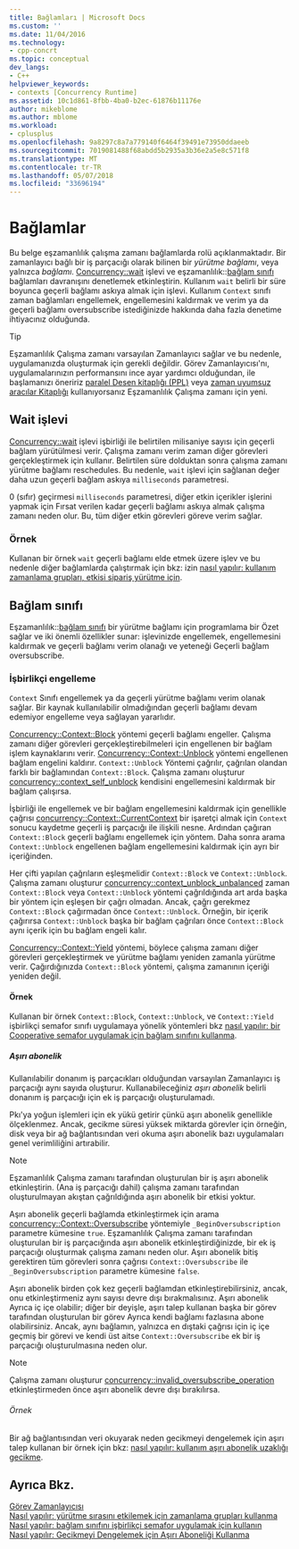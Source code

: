 ```yaml
---
title: Bağlamları | Microsoft Docs
ms.custom: ''
ms.date: 11/04/2016
ms.technology:
- cpp-concrt
ms.topic: conceptual
dev_langs:
- C++
helpviewer_keywords:
- contexts [Concurrency Runtime]
ms.assetid: 10c1d861-8fbb-4ba0-b2ec-61876b11176e
author: mikeblome
ms.author: mblome
ms.workload:
- cplusplus
ms.openlocfilehash: 9a8297c8a7a779140f6464f39491e73950ddaeeb
ms.sourcegitcommit: 7019081488f68abdd5b2935a3b36e2a5e8c571f8
ms.translationtype: MT
ms.contentlocale: tr-TR
ms.lasthandoff: 05/07/2018
ms.locfileid: "33696194"
---
```

# <a name="contexts"></a>Bağlamlar

Bu belge eşzamanlılık çalışma zamanı bağlamlarda rolü açıklanmaktadır. Bir zamanlayıcı bağlı bir iş parçacığı olarak bilinen bir *yürütme bağlamı*, veya yalnızca *bağlamı*. [Concurrency::wait](reference/concurrency-namespace-functions.md#wait) işlevi ve eşzamanlılık::[bağlam sınıfı](../../parallel/concrt/reference/context-class.md) bağlamları davranışını denetlemek etkinleştirin. Kullanım `wait` belirli bir süre boyunca geçerli bağlamı askıya almak için işlevi. Kullanım `Context` sınıfı zaman bağlamları engellemek, engellemesini kaldırmak ve verim ya da geçerli bağlamı oversubscribe istediğinizde hakkında daha fazla denetime ihtiyacınız olduğunda.  
  
> [!TIP]
>  Eşzamanlılık Çalışma zamanı varsayılan Zamanlayıcı sağlar ve bu nedenle, uygulamanızda oluşturmak için gerekli değildir. Görev Zamanlayıcısı'nı, uygulamalarınızın performansını ince ayar yardımcı olduğundan, ile başlamanızı öneririz [paralel Desen kitaplığı (PPL)](../../parallel/concrt/parallel-patterns-library-ppl.md) veya [zaman uyumsuz aracılar Kitaplığı](../../parallel/concrt/asynchronous-agents-library.md) kullanıyorsanız Eşzamanlılık Çalışma zamanı için yeni.  
  
## <a name="the-wait-function"></a>Wait işlevi  

 [Concurrency::wait](reference/concurrency-namespace-functions.md#wait) işlevi işbirliği ile belirtilen milisaniye sayısı için geçerli bağlam yürütülmesi verir. Çalışma zamanı verim zaman diğer görevleri gerçekleştirmek için kullanır. Belirtilen süre dolduktan sonra çalışma zamanı yürütme bağlamı reschedules. Bu nedenle, `wait` işlevi için sağlanan değer daha uzun geçerli bağlam askıya `milliseconds` parametresi.  
  
 0 (sıfır) geçirmesi `milliseconds` parametresi, diğer etkin içerikler işlerini yapmak için Fırsat verilen kadar geçerli bağlamı askıya almak çalışma zamanı neden olur. Bu, tüm diğer etkin görevleri göreve verim sağlar.  
  
### <a name="example"></a>Örnek  
 Kullanan bir örnek `wait` geçerli bağlamı elde etmek üzere işlev ve bu nedenle diğer bağlamlarda çalıştırmak için bkz: izin [nasıl yapılır: kullanım zamanlama grupları, etkisi sipariş yürütme için](../../parallel/concrt/how-to-use-schedule-groups-to-influence-order-of-execution.md).  
  
## <a name="the-context-class"></a>Bağlam sınıfı  
 Eşzamanlılık::[bağlam sınıfı](../../parallel/concrt/reference/context-class.md) bir yürütme bağlamı için programlama bir Özet sağlar ve iki önemli özellikler sunar: işlevinizde engellemek, engellemesini kaldırmak ve geçerli bağlamı verim olanağı ve yeteneği Geçerli bağlam oversubscribe.  
  
### <a name="cooperative-blocking"></a>İşbirlikçi engelleme  
 `Context` Sınıfı engellemek ya da geçerli yürütme bağlamı verim olanak sağlar. Bir kaynak kullanılabilir olmadığından geçerli bağlamı devam edemiyor engelleme veya sağlayan yararlıdır.  
  

 [Concurrency::Context::Block](reference/context-class.md#block) yöntemi geçerli bağlamı engeller. Çalışma zamanı diğer görevleri gerçekleştirebilmeleri için engellenen bir bağlam işlem kaynaklarını verir. [Concurrency::Context::Unblock](reference/context-class.md#unblock) yöntemi engellenen bağlam engelini kaldırır. `Context::Unblock` Yöntemi çağrılır, çağrılan olandan farklı bir bağlamından `Context::Block`. Çalışma zamanı oluşturur [concurrency::context_self_unblock](../../parallel/concrt/reference/context-self-unblock-class.md) kendisini engellemesini kaldırmak bir bağlam çalışırsa.  
  
 İşbirliği ile engellemek ve bir bağlam engellemesini kaldırmak için genellikle çağrısı [concurrency::Context::CurrentContext](reference/context-class.md#currentcontext) bir işaretçi almak için `Context` sonucu kaydetme geçerli iş parçacığı ile ilişkili nesne. Ardından çağıran `Context::Block` geçerli bağlamı engellemek için yöntem. Daha sonra arama `Context::Unblock` engellenen bağlam engellemesini kaldırmak için ayrı bir içeriğinden.  
  
 Her çifti yapılan çağrıların eşleşmelidir `Context::Block` ve `Context::Unblock`. Çalışma zamanı oluşturur [concurrency::context_unblock_unbalanced](../../parallel/concrt/reference/context-unblock-unbalanced-class.md) zaman `Context::Block` veya `Context::Unblock` yöntemi çağrıldığında art arda başka bir yöntem için eşleşen bir çağrı olmadan. Ancak, çağrı gerekmez `Context::Block` çağırmadan önce `Context::Unblock`. Örneğin, bir içerik çağırırsa `Context::Unblock` başka bir bağlam çağrıları önce `Context::Block` aynı içerik için bu bağlam engeli kalır.  
  
 [Concurrency::Context::Yield](reference/context-class.md#yield) yöntemi, böylece çalışma zamanı diğer görevleri gerçekleştirmek ve yürütme bağlamı yeniden zamanla yürütme verir. Çağırdığınızda `Context::Block` yöntemi, çalışma zamanının içeriği yeniden değil.  

  
#### <a name="example"></a>Örnek  
 Kullanan bir örnek `Context::Block`, `Context::Unblock`, ve `Context::Yield` işbirlikçi semafor sınıfı uygulamaya yönelik yöntemleri bkz [nasıl yapılır: bir Cooperative semafor uygulamak için bağlam sınıfını kullanma](../../parallel/concrt/how-to-use-the-context-class-to-implement-a-cooperative-semaphore.md).  
  
##### <a name="oversubscription"></a>Aşırı abonelik  
 Kullanılabilir donanım iş parçacıkları olduğundan varsayılan Zamanlayıcı iş parçacığı aynı sayıda oluşturur. Kullanabileceğiniz *aşırı abonelik* belirli donanım iş parçacığı için ek iş parçacığı oluşturulamadı.  
  
 Pkı'ya yoğun işlemleri için ek yükü getirir çünkü aşırı abonelik genellikle ölçeklenmez. Ancak, gecikme süresi yüksek miktarda görevler için örneğin, disk veya bir ağ bağlantısından veri okuma aşırı abonelik bazı uygulamaları genel verimliliğini artırabilir.  
  
> [!NOTE]
>  Eşzamanlılık Çalışma zamanı tarafından oluşturulan bir iş aşırı abonelik etkinleştirin. (Ana iş parçacığı dahil) çalışma zamanı tarafından oluşturulmayan akıştan çağrıldığında aşırı abonelik bir etkisi yoktur.  
  
 Aşırı abonelik geçerli bağlamda etkinleştirmek için arama [concurrency::Context::Oversubscribe](reference/context-class.md#oversubscribe) yöntemiyle `_BeginOversubscription` parametre kümesine `true`. Eşzamanlılık Çalışma zamanı tarafından oluşturulan bir iş parçacığında aşırı abonelik etkinleştirdiğinizde, bir ek iş parçacığı oluşturmak çalışma zamanı neden olur. Aşırı abonelik bitiş gerektiren tüm görevleri sonra çağrısı `Context::Oversubscribe` ile `_BeginOversubscription` parametre kümesine `false`.  

  
 Aşırı abonelik birden çok kez geçerli bağlamdan etkinleştirebilirsiniz, ancak, onu etkinleştirmeniz aynı sayısı devre dışı bırakmalısınız. Aşırı abonelik Ayrıca iç içe olabilir; diğer bir deyişle, aşırı talep kullanan başka bir görev tarafından oluşturulan bir görev Ayrıca kendi bağlamı fazlasına abone olabilirsiniz. Ancak, aynı bağlamın, yalnızca en dıştaki çağrısı için iç içe geçmiş bir görevi ve kendi üst aitse `Context::Oversubscribe` ek bir iş parçacığı oluşturulmasına neden olur.  
  
> [!NOTE]
>  Çalışma zamanı oluşturur [concurrency::invalid_oversubscribe_operation](../../parallel/concrt/reference/invalid-oversubscribe-operation-class.md) etkinleştirmeden önce aşırı abonelik devre dışı bırakılırsa.  
  
###### <a name="example"></a>Örnek  
 Bir ağ bağlantısından veri okuyarak neden gecikmeyi dengelemek için aşırı talep kullanan bir örnek için bkz: [nasıl yapılır: kullanım aşırı abonelik uzaklığı gecikme](../../parallel/concrt/how-to-use-oversubscription-to-offset-latency.md).  
  
## <a name="see-also"></a>Ayrıca Bkz.  
 [Görev Zamanlayıcısı](../../parallel/concrt/task-scheduler-concurrency-runtime.md)   
 [Nasıl yapılır: yürütme sırasını etkilemek için zamanlama grupları kullanma](../../parallel/concrt/how-to-use-schedule-groups-to-influence-order-of-execution.md)   
 [Nasıl yapılır: bağlam sınıfını işbirlikçi semafor uygulamak için kullanın](../../parallel/concrt/how-to-use-the-context-class-to-implement-a-cooperative-semaphore.md)   
 [Nasıl yapılır: Gecikmeyi Dengelemek için Aşırı Aboneliği Kullanma](../../parallel/concrt/how-to-use-oversubscription-to-offset-latency.md)

